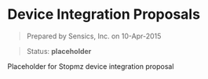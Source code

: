# Device Integration Proposals

> Prepared by Sensics, Inc. on 10-Apr-2015

> Status: **placeholder**

Placeholder for Stopmz device integration proposal